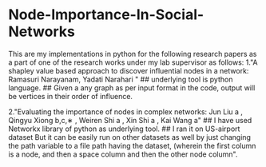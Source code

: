 # Node-Importance-In-Social-Networks
This are my implementations in python for the following research papers as a part of one of the research works under my lab supervisor as follows:
1."A shapley value based approach to discover influential nodes in a network: Ramasuri Narayanam, Yadati Narahari "
    ## underlying tool is python language.
    ## Given a any graph as per input format in the code, output will be vertices in their order of influence.

2."Evaluating the importance of nodes in complex networks:
    Jun Liu a , Qingyu Xiong b,c,∗ , Weiren Shi a , Xin Shi a , Kai Wang a"
    ## I have used Networkx library of python as underlying tool.
    ## I ran it on US-airport dataset
    But it can be easily run on other datasets as well by just changing the path variable to a file path having the dataset, (wherein the 
    first column is a node, and then a space column and then the other node column".

